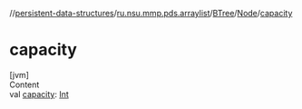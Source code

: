 //[persistent-data-structures](../../../index.md)/[ru.nsu.mmp.pds.arraylist](../../index.md)/[BTree](../index.md)/[Node](index.md)/[capacity](capacity.md)



# capacity  
[jvm]  
Content  
val [capacity](capacity.md): [Int](https://kotlinlang.org/api/latest/jvm/stdlib/kotlin/-int/index.html)  



